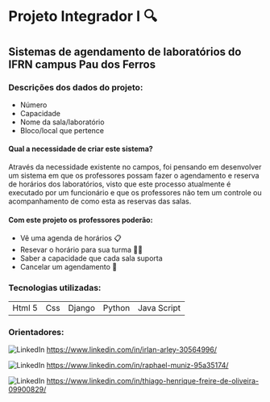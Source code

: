 <h1> Projeto Integrador I 🔍 </h1>

## Sistemas de agendamento de laboratórios do IFRN campus Pau dos Ferros

### Descrições dos dados do projeto:

+ Número
+ Capacidade
+ Nome da sala/laboratório
+ Bloco/local que pertence

#### Qual a necessidade de criar este sistema?
Através da necessidade existente no campos, foi pensando em desenvolver um sistema em que os professores possam fazer o agendamento e reserva de horários dos laboratórios, visto que este processo atualmente é executado por um funcionário e que os professores não tem um controle ou acompanhamento de como esta as reservas das salas.

#### Com este projeto os professores poderão:
- Vê uma agenda de horários 📋
- Resevar o horário para sua turma 🧑‍🏫
- Saber a capacidade que cada sala suporta
- Cancelar um agendamento 📅

### Tecnologias utilizadas:

<table> 
  <tr> 
    <td> Html 5 </td>
    <td> Css </td>
    <td> Django </td>
    <td> Python </td>
    <td> Java Script</td>
    </tr>
</table>

### Orientadores:
 ![LinkedIn](https://img.shields.io/badge/-LinkedIn-0077B5?style=for-the-badge&logo=LinkedIn&logoColor=white) https://www.linkedin.com/in/irlan-arley-30564996/
 
 ![LinkedIn](https://img.shields.io/badge/-LinkedIn-0077B5?style=for-the-badge&logo=LinkedIn&logoColor=white) https://www.linkedin.com/in/raphael-muniz-95a35174/
 
 ![LinkedIn](https://img.shields.io/badge/-LinkedIn-0077B5?style=for-the-badge&logo=LinkedIn&logoColor=white) https://www.linkedin.com/in/thiago-henrique-freire-de-oliveira-09900829/
